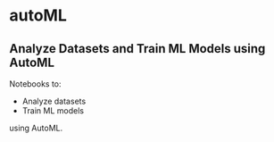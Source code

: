 # autoML

## Analyze Datasets and Train ML Models using AutoML

Notebooks to:

- Analyze datasets
- Train ML models

using AutoML.
